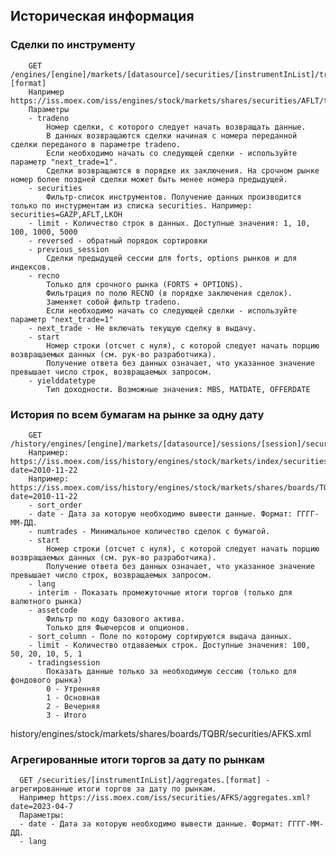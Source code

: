 ## Историческая информация

### Сделки по инструменту
        GET /engines/[engine]/markets/[datasource]/securities/[instrumentInList]/trades.[format]
        Например https://iss.moex.com/iss/engines/stock/markets/shares/securities/AFLT/trades.xml
        Параметры
        - tradeno
            Номер сделки, с которого следует начать возвращать данные.
            В данных возвращаются сделки начиная с номера переданной сделки переданого в параметре tradeno.
            Если необходимо начать со следующей сделки - используйте параметр "next_trade=1".
            Сделки возвращаются в порядке их заключения. На срочном рынке номер более поздней сделки может быть менее номера предыдущей.
        - securities
            Фильтр-список инструментов. Получение данных производится только по инстурментам из списка securities. Например: securities=GAZP,AFLT,LKOH
        - limit - Количество строк в данных. Доступные значения: 1, 10, 100, 1000, 5000
        - reversed - обратный порядок сортировки
        - previous_session
            Сделки предыдущей сессии для forts, options рынков и для индексов.
        - recno
            Только для срочного рынка (FORTS + OPTIONS).
            Фильтрация по полю RECNO (в порядке заключения сделок).
            Заменяет собой фильтр tradeno.
            Если необходимо начать со следующей сделки - используйте параметр "next_trade=1"
        - next_trade - Не включать текущую сделку в выдачу.
        - start
            Номер строки (отсчет с нуля), с которой следует начать порцию возвращаемых данных (см. рук-во разработчика).
            Получение ответа без данных означает, что указанное значение превышает число строк, возвращаемых запросом.
        - yielddatetype
            Тип доходности. Возможные значения: MBS, MATDATE, OFFERDATE

### История по всем бумагам на рынке за одну дату
        GET /history/engines/[engine]/markets/[datasource]/sessions/[session]/securities
        Например: https://iss.moex.com/iss/history/engines/stock/markets/index/securities.xml?date=2010-11-22
        Например: https://iss.moex.com/iss/history/engines/stock/markets/shares/boards/TQBR/securities/AFKS.xml?date=2010-11-22
        - sort_order
        - date - Дата за которую необходимо вывести данные. Формат: ГГГГ-ММ-ДД.
        - numtrades - Минимальное количество сделок с бумагой.
        - start
            Номер строки (отсчет с нуля), с которой следует начать порцию возвращаемых данных (см. рук-во разработчика).
            Получение ответа без данных означает, что указанное значение превышает число строк, возвращаемых запросом.
        - lang
        - interim - Показать промежуточные итоги торгов (только для валютного рынка)
        - assetcode
            Фильтр по коду базового актива. 
            Только для Фьючерсов и опционов.
        - sort_column - Поле по которому сортируются выдача данных.
        - limit - Количество отдаваемых строк. Доступные значения: 100, 50, 20, 10, 5, 1
        - tradingsession 
            Показать данные только за необходимую сессию (только для фондового рынка)
            0 - Утренняя
            1 - Основная
            2 - Вечерняя
            3 - Итого


history/engines/stock/markets/shares/boards/TQBR/securities/AFKS.xml


### Агрегированные итоги торгов за дату по рынкам
      GET /securities/[instrumentInList]/aggregates.[format] - агрегированные итоги торгов за дату по рынкам.
      Например https://iss.moex.com/iss/securities/AFKS/aggregates.xml?date=2023-04-7
      Параметры:
      - date - Дата за которую необходимо вывести данные. Формат: ГГГГ-ММ-ДД.
      - lang